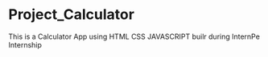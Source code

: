 # Project_Calculator
This is a Calculator App using HTML CSS JAVASCRIPT builr during InternPe Internship
